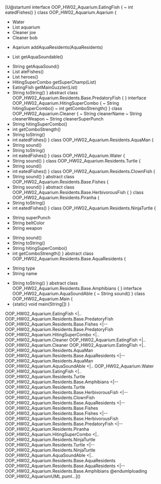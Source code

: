 [U@startuml
interface OOP_HW02_Aquarium.EatingFish {
~ int eatedFishes()
}
class OOP_HW02_Aquarium.Aqarium {
- Water
- List<AquaResidents> aquarium
- Cleaner joe
- Cleaner bob
+ Aqarium addAquaResidents(AquaResidents)
- List<AquaSoundAble> getAquaSoundable()
+ String getAquaSound()
+ List<EatingFish> ateFishes()
+ List<HitingSuperCombo> heroes()
+ HitingSuperCombo getSuperChamp(List<HitingSuperCombo>)
+ EatingFish getMainGuzzler(List<EatingFish>)
+ String toString()
}
abstract class OOP_HW02_Aquarium.Residents.Base.PredatoryFish {
}
interface OOP_HW02_Aquarium.HitingSuperCombo {
~ String hitingSuperCombo()
~ int getComboStrength()
}
class OOP_HW02_Aquarium.Cleaner {
~ String cleanerName
~ String cleanerWeapon
~ String cleanerSuperPunch
+ String hitingSuperCombo()
+ int getComboStrength()
+ String toString()
+ int eatedFishes()
}
class OOP_HW02_Aquarium.Residents.AquaMan {
+ String sound()
+ String toString()
+ int eatedFishes()
}
class OOP_HW02_Aquarium.Water {
+ String sound()
}
class OOP_HW02_Aquarium.Residents.Turtle {
+ String sound()
+ int eatedFishes()
}
class OOP_HW02_Aquarium.Residents.ClownFish {
+ String sound()
}
abstract class OOP_HW02_Aquarium.Residents.Base.Fishes {
+ String sound()
}
abstract class OOP_HW02_Aquarium.Residents.Base.HerbivorousFish {
}
class OOP_HW02_Aquarium.Residents.Piranha {
+ String toString()
+ int eatedFishes()
}
class OOP_HW02_Aquarium.Residents.NinjaTurtle {
- String superPunch
- String beltColor
- String weapon
+ String sound()
+ String toString()
+ String hitingSuperCombo()
+ int getComboStrength()
}
abstract class OOP_HW02_Aquarium.Residents.Base.AquaResidents {
- String type
- String name
+ String toString()
}
abstract class OOP_HW02_Aquarium.Residents.Base.Amphibians {
}
interface OOP_HW02_Aquarium.AquaSoundAble {
~ String sound()
}
class OOP_HW02_Aquarium.Main {
+ {static} void main(String[])
}


OOP_HW02_Aquarium.EatingFish <|.. OOP_HW02_Aquarium.Residents.Base.PredatoryFish
OOP_HW02_Aquarium.Residents.Base.Fishes <|-- OOP_HW02_Aquarium.Residents.Base.PredatoryFish
OOP_HW02_Aquarium.HitingSuperCombo <|.. OOP_HW02_Aquarium.Cleaner
OOP_HW02_Aquarium.EatingFish <|.. OOP_HW02_Aquarium.Cleaner
OOP_HW02_Aquarium.EatingFish <|.. OOP_HW02_Aquarium.Residents.AquaMan
OOP_HW02_Aquarium.Residents.Base.AquaResidents <|-- OOP_HW02_Aquarium.Residents.AquaMan
OOP_HW02_Aquarium.AquaSoundAble <|.. OOP_HW02_Aquarium.Water
OOP_HW02_Aquarium.EatingFish <|.. OOP_HW02_Aquarium.Residents.Turtle
OOP_HW02_Aquarium.Residents.Base.Amphibians <|-- OOP_HW02_Aquarium.Residents.Turtle
OOP_HW02_Aquarium.Residents.Base.HerbivorousFish <|-- OOP_HW02_Aquarium.Residents.ClownFish
OOP_HW02_Aquarium.Residents.Base.AquaResidents <|-- OOP_HW02_Aquarium.Residents.Base.Fishes
OOP_HW02_Aquarium.Residents.Base.Fishes <|-- OOP_HW02_Aquarium.Residents.Base.HerbivorousFish
OOP_HW02_Aquarium.Residents.Base.PredatoryFish <|-- OOP_HW02_Aquarium.Residents.Piranha
OOP_HW02_Aquarium.HitingSuperCombo <|.. OOP_HW02_Aquarium.Residents.NinjaTurtle
OOP_HW02_Aquarium.Residents.Turtle <|-- OOP_HW02_Aquarium.Residents.NinjaTurtle
OOP_HW02_Aquarium.AquaSoundAble <|.. OOP_HW02_Aquarium.Residents.Base.AquaResidents
OOP_HW02_Aquarium.Residents.Base.AquaResidents <|-- OOP_HW02_Aquarium.Residents.Base.Amphibians
@endumlploading OOP_HW02_AquariumUML.puml…]()



